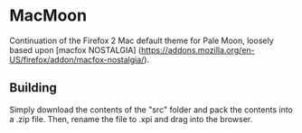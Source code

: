 # MacMoon
Continuation of the Firefox 2 Mac default theme for Pale Moon, loosely based upon [macfox NOSTALGIA] (https://addons.mozilla.org/en-US/firefox/addon/macfox-nostalgia/).

## Building
Simply download the contents of the "src" folder  and pack the contents into a .zip file. Then, rename the file to .xpi and drag into the browser.

